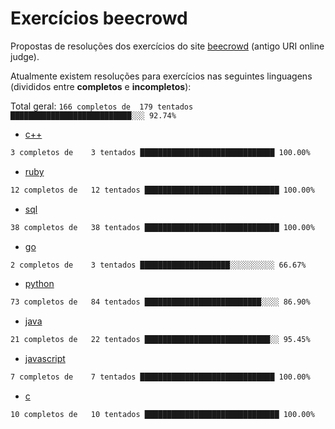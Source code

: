 # Exercícios beecrowd

Propostas de resoluções dos exercícios do site [beecrowd](https://www.beecrowd.com.br/) (antigo URI online judge).

Atualmente existem resoluções para exercícios nas seguintes linguagens (divididos entre **completos** e **incompletos**):

Total geral: ```166 completos de  179 tentados ███████████████████████████░░░ 92.74%```

- [c++](./c++)

```bash
3 completos de    3 tentados ██████████████████████████████ 100.00%
```

- [ruby](./ruby)

```bash
12 completos de   12 tentados ██████████████████████████████ 100.00%
```

- [sql](./sql)

```bash
38 completos de   38 tentados ██████████████████████████████ 100.00%
```

- [go](./go)

```bash
2 completos de    3 tentados ████████████████████░░░░░░░░░░ 66.67%
```

- [python](./python)

```bash
73 completos de   84 tentados ██████████████████████████░░░░ 86.90%
```

- [java](./java)

```bash
21 completos de   22 tentados ████████████████████████████░░ 95.45%
```

- [javascript](./javascript)

```bash
7 completos de    7 tentados ██████████████████████████████ 100.00%
```

- [c](./c)

```bash
10 completos de   10 tentados ██████████████████████████████ 100.00%
```